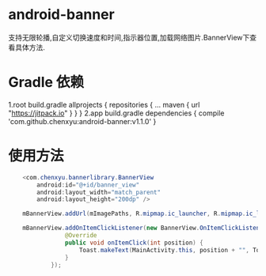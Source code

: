 # android-banner
支持无限轮播,自定义切换速度和时间,指示器位置,加载网络图片.BannerView下查看具体方法.



# Gradle 依赖

1.root build.gradle
allprojects {
		repositories {
			...
			maven { url "https://jitpack.io" }
		}
	}
2.app build.gradle
dependencies {
	        compile 'com.github.chenxyu:android-banner:v1.1.0'
	}

# 使用方法

```java
    <com.chenxyu.bannerlibrary.BannerView
        android:id="@+id/banner_view"
        android:layout_width="match_parent"
        android:layout_height="200dp" />
```

```java
    mBannerView.addUrl(mImagePaths, R.mipmap.ic_launcher, R.mipmap.ic_launcher, ImageView.ScaleType.CENTER_CROP);
```

```java
    mBannerView.addOnItemClickListener(new BannerView.OnItemClickListener() {
                @Override
                public void onItemClick(int position) {
                    Toast.makeText(MainActivity.this, position + "", Toast.LENGTH_SHORT).show();
                }
            });
```